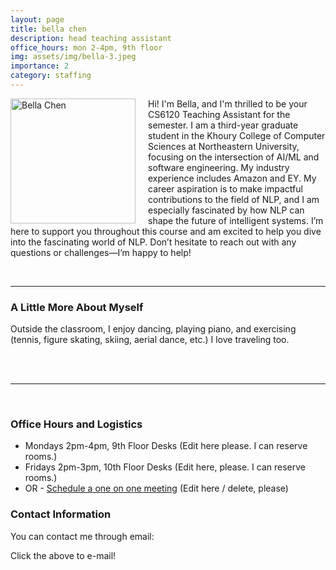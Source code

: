 ```yaml
---
layout: page
title: bella chen
description: head teaching assistant
office_hours: mon 2-4pm, 9th floor
img: assets/img/bella-3.jpeg
importance: 2
category: staffing
---
```


<img src="../../assets/img/bella-2.jpeg" alt="Bella Chen" style="float: left; margin-right: 20px;" width="200">
<p>Hi! I'm Bella, and I'm thrilled to be your CS6120 Teaching Assistant for the semester. I am a third-year graduate student in the Khoury College of Computer Sciences at Northeastern University, focusing on the intersection of AI/ML and software engineering. 
My industry experience includes Amazon and EY. My career aspiration is to make impactful contributions to the field of NLP, and I am especially fascinated by how NLP can shape the future of intelligent systems. 
I’m here to support you throughout this course and am excited to help you dive into the fascinating world of NLP. Don’t hesitate to reach out with any questions or challenges—I’m happy to help!

</p>

<br>
<hr>

### A Little More About Myself

Outside the classroom, I enjoy dancing, playing piano, and exercising (tennis, figure skating, skiing, aerial dance, etc.) I love traveling too.

<br>
<br>
<hr>
<br>

### Office Hours and Logistics

* Mondays 2pm-4pm, 9th Floor Desks (Edit here please. I can reserve rooms.)
* Fridays 2pm-3pm, 10th Floor Desks (Edit here, please. I can reserve rooms.)
* OR - [Schedule a one on one meeting](https://calendly.com/hu-hui1-husky/30min) (Edit here / delete, please)

### Contact Information

You can contact me through email:

<div class="social">
  <div class="contact-icons">
     <a href="mailto:chen.yao2@northeastern.edu" title="email"><i class="fas fa-envelope"></i></a>
  </div>
  <div class="contact-note">
    Click the above to e-mail!
  </div>
</div>

